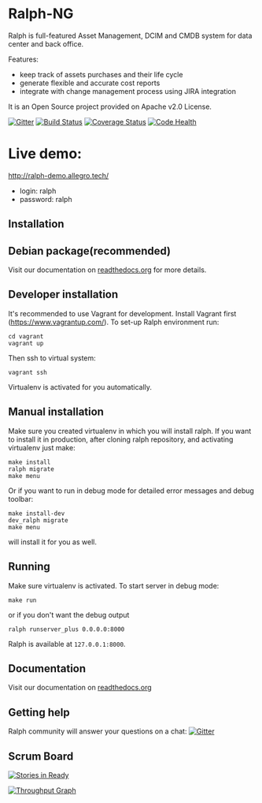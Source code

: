# Ralph-NG

Ralph is full-featured Asset Management, DCIM and CMDB system for data center and back office.

Features:

* keep track of assets purchases and their life cycle
* generate flexible and accurate cost reports
* integrate with change management process using JIRA integration

It is an Open Source project provided on Apache v2.0 License.

[![Gitter](https://img.shields.io/gitter/room/gitterHQ/gitter.svg)](https://gitter.im/allegro/ralph?utm_source=badge&utm_medium=badge&utm_campaign=pr-badge&utm_content=badge)
[![Build Status](https://travis-ci.org/allegro/ralph.svg)](https://travis-ci.org/allegro/ralph)
[![Coverage Status](https://coveralls.io/repos/allegro/ralph/badge.svg?branch=ng&service=github)](https://coveralls.io/github/allegro/ralph?branch=ng)
[![Code Health](https://landscape.io/github/allegro/ralph/ng/landscape.svg?style=flat)](https://landscape.io/github/allegro/ralph/ng)

# Live demo:

http://ralph-demo.allegro.tech/

* login: ralph
* password: ralph

## Installation

## Debian package(recommended)
Visit our documentation on [readthedocs.org](http://ralph-ng.readthedocs.org) for more details.

## Developer installation

It's recommended to use Vagrant for development. Install Vagrant first (https://www.vagrantup.com/). To set-up Ralph environment run:

    cd vagrant
    vagrant up

Then ssh to virtual system:

    vagrant ssh

Virtualenv is activated for you automatically.


## Manual installation

Make sure you created virtualenv in which you will install ralph.
If you want to install it in production, after cloning ralph repository, and activating virtualenv just make:

    make install
    ralph migrate
    make menu

Or if you want to run in debug mode for detailed error messages and debug toolbar:

    make install-dev
    dev_ralph migrate
    make menu

will install it for you as well.

## Running

Make sure virtualenv is activated. To start server in debug mode:

    make run

or if you don't want the debug output

    ralph runserver_plus 0.0.0.0:8000


Ralph is available at `127.0.0.1:8000`.


## Documentation
Visit our documentation on [readthedocs.org](http://ralph-ng.readthedocs.org)

## Getting help

Ralph community will answer your questions on a chat: [![Gitter](https://img.shields.io/gitter/room/gitterHQ/gitter.svg)](https://gitter.im/allegro/ralph?utm_source=badge&utm_medium=badge&utm_campaign=pr-badge&utm_content=badge)

## Scrum Board

[![Stories in Ready](https://badge.waffle.io/allegro/ralph.png?label=ready&title=Ready)](http://waffle.io/allegro/ralph)

[![Throughput Graph](https://graphs.waffle.io/allegro/ralph/throughput.svg)](https://waffle.io/allegro/ralph/metrics)
